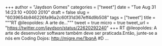
+++
author = "Jaydson Gomes"
categories = ["tweet"]
date = "Tue Aug 31 14:23:10 +0000 2010"
draft = false
slug = "6039654b946226fa96a2c60f31d367eff4d9b508"
tags = ["tweet"]
title = """RT @ileopoldes: A arte de..."""
tweet = true
micro = true
tweet_url = "https://twitter.com/jaydson/status/22620292240"
+++
RT @ileopoldes: A arte de desenvolver software também deve ser praticada.Então, junte-se a nós em Coding Dojos: http://migre.me/1bqnA #D ...
